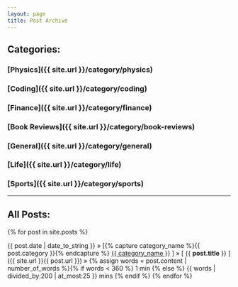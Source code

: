 ```yaml
---
layout: page
title: Post Archive
---
```


<h2>Categories:</h2>

### [Physics]({{ site.url }}/category/physics)
### [Coding]({{ site.url }}/category/coding)
### [Finance]({{ site.url }}/category/finance)
### [Book Reviews]({{ site.url }}/category/book-reviews)
### [General]({{ site.url }}/category/general)
### [Life]({{ site.url }}/category/life)
### [Sports]({{ site.url }}/category/sports)

_____

<h2>All Posts:</h2>

{% for post in site.posts %}

{{ post.date | date_to_string }} » [{% capture category_name %}{{ post.category }}{% endcapture %} <a href="/category/{{ category_name }}">{{ category_name }}</a> ] » [ {{ **post.title** }} ]({{ site.url }}{{ post.url }}) » {% assign words = post.content | number_of_words %}{% if words < 360 %} 1 min {% else %} {{ words | divided_by:200 | at_most:25 }} mins {% endif %} {% endfor %}
